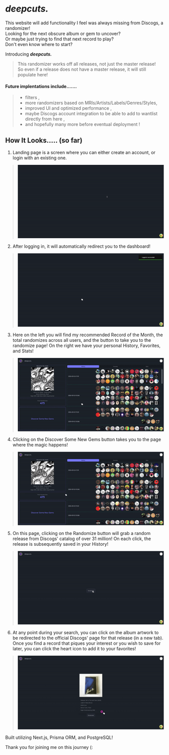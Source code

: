 # **_deepcuts._**

This website will add functionality I feel was always missing from Discogs, a randomizer!  
Looking for the next obscure album or gem to uncover?  
Or maybe just trying to find that next record to play?  
Don't even know where to start?

Introducing **_deepcuts._**

> This randomizer works off all releases, not just the master release!  
> So even if a release does not have a master release, it will still populate here!

#### Future implentations include.......

> -   filters ,
> -   more randomizers based on MRIs/Artists/Labels/Genres/Styles,
> -   improved UI and optimized performance ,
> -   maybe Discogs account integration to be able to add to wantlist directly from here ,
> -   and hopefully many more before eventual deployment !

## How It Looks..... (so far)

1. Landing page is a screen where you can either create an account, or login with an existing one.

> ![Landing Page](public/Landing.gif)

2. After logging in, it will automatically redirect you to the dashboard!

> ![Dashboard](public/toDashboard.gif)

3. Here on the left you will find my recommended Record of the Month, the total randomizes across all users, and the button to take you to the randomize page! On the right we have your personal History, Favorites, and Stats!

> ![Dashboard2](public/Dashboard.gif)

4. Clicking on the Discover Some New Gems button takes you to the page where the magic happens!

> ![HistoryRecord](public/DiscoverSomeNewGems.gif)

5. On this page, clicking on the Randomize button will grab a random release from Discogs' catalog of over 31 million! On each click, the release is subsequently saved in your History!

> ![Randomize](public/Randomize.gif)

6. At any point during your search, you can click on the album artwork to be redirected to the official Discogs' page for that release (in a new tab). Once you find a record that piques your interest or you wish to save for later, you can click the heart icon to add it to your favorites!

> ![Favorite](public/Favorite.gif)

Built utilizing Next.js, Prisma ORM, and PostgreSQL!

Thank you for joining me on this journey (:

